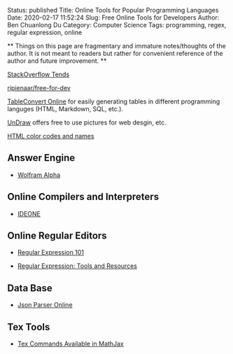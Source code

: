 Status: published
Title: Online Tools for Popular Programming Languages
Date: 2020-02-17 11:52:24
Slug: Free Online Tools for Developers
Author: Ben Chuanlong Du
Category: Computer Science
Tags: programming, regex, regular expression, online

**
Things on this page are fragmentary and immature notes/thoughts of the author.
It is not meant to readers but rather for convenient reference of the author and future improvement.
**




[StackOverflow Tends](https://insights.stackoverflow.com/trends)

[ripienaar/free-for-dev](https://github.com/ripienaar/free-for-dev)

[TableConvert Online](https://tableconvert.com/) 
for easily generating tables in different programming languges (HTML, Markdown, SQL, etc.).

[UnDraw](https://undraw.co/) offers free to use pictures for web desgin, etc.

[HTML color codes and names](https://www.computerhope.com/htmcolor.htm)

## Answer Engine

- [Wolfram Alpha](http://www.wolframalpha.com/)

## Online Compilers and Interpreters

- [IDEONE](http://ideone.com/)

## Online Regular Editors

- [Regular Expression 101](https://regex101.com/)

- [Regular Expression: Tools and Resources](http://www.hongkiat.com/blog/regular-expression-tools-resources/)

## Data Base

- [Json Parser Online](http://json.parser.online.fr/)

## Tex Tools

- [Tex Commands Available in MathJax](http://www.onemathematicalcat.org/MathJaxDocumentation/TeXSyntax.htm)
